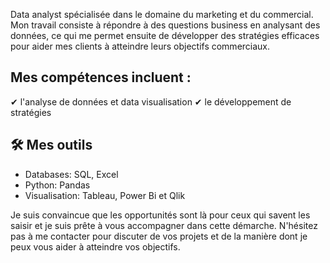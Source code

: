 
Data analyst spécialisée dans le domaine du marketing et du commercial. Mon travail consiste à répondre à des questions business en analysant des données, ce qui me permet ensuite de développer des stratégies efficaces pour aider mes clients à atteindre leurs objectifs commerciaux. 

## Mes compétences incluent :
✔ l'analyse de données et data visualisation 
✔ le développement de stratégies

## 🛠️ Mes outils 
- Databases: SQL, Excel
- Python: Pandas
- Visualisation: Tableau, Power Bi et Qlik

Je suis convaincue que les opportunités sont là pour ceux qui savent les saisir et je suis prête à vous accompagner dans cette démarche. N'hésitez pas à me contacter pour discuter de vos projets et de la manière dont je peux vous aider à atteindre vos objectifs.
